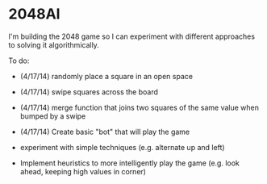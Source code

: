 # 2048AI

I'm building the 2048 game so I can experiment with different approaches to solving it algorithmically.


To do:


- (4/17/14) randomly place a square in an open space
- (4/17/14) swipe squares across the board
- (4/17/14) merge function that joins two squares of the same value when bumped by a swipe


- (4/17/14) Create basic "bot" that will play the game
- experiment with simple techniques (e.g. alternate up and left)
- Implement heuristics to more intelligently play the game (e.g. look ahead, keeping high values in corner)

